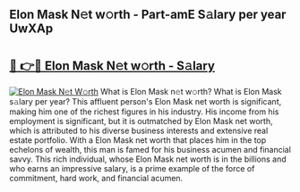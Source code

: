 ## Elon Mask N𝚎t w𝚘rth - Part-amE S𝚊lary per year UwXAp

# <h2><a href="http://gc2q52.nevu.top/?p=Elon+Mask">🔗 👉🔴 Elon Mask N𝚎t w𝚘rth - S𝚊lary</a></h2>

[![Elon Mask N𝚎t W𝚘rth](https://i.imgur.com/Oavwk0R.jpeg)](http://gc2q52.nevu.top/?p=Elon+Mask)
What is Elon Mask n𝚎t w𝚘rth? What is Elon Mask s𝚊lary per year?
This affluent person's Elon Mask net worth is significant, making him one of the richest figures in his industry. His income from his employment is significant, but it is outmatched by Elon Mask net worth, which is attributed to his diverse business interests and extensive real estate portfolio. With a Elon Mask net worth that places him in the top echelons of wealth, this man is famed for his business acumen and financial savvy. This rich individual, whose Elon Mask net worth is in the billions and who earns an impressive salary, is a prime example of the force of commitment, hard work, and financial acumen.
